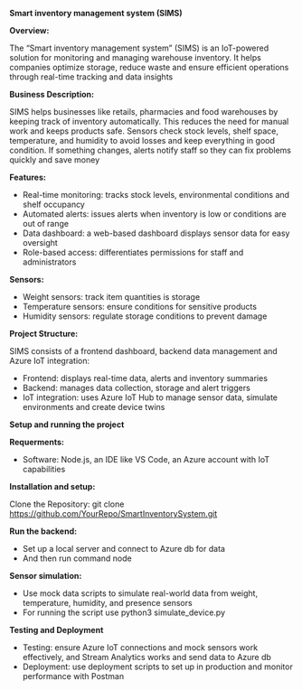 **Smart inventory management system (SIMS)**


**Overview:**

The “Smart inventory management system” (SIMS) is an IoT-powered solution for monitoring and managing warehouse inventory. It helps companies optimize storage, reduce waste and ensure efficient operations through real-time tracking and data insights

**Business Description:**

SIMS helps businesses like retails, pharmacies and food warehouses by keeping track of inventory automatically. This reduces the need for manual work and keeps products safe. Sensors check stock levels, shelf space, temperature, and humidity to avoid losses and keep everything in good condition. If something changes, alerts notify staff so they can fix problems quickly and save money

**Features:**

- Real-time monitoring: tracks stock levels, environmental conditions and shelf occupancy
- Automated alerts: issues alerts when inventory is low or conditions are out of range
- Data dashboard: a web-based dashboard displays sensor data for easy oversight
- Role-based access: differentiates permissions for staff and administrators

**Sensors:**

- Weight sensors: track item quantities is storage
- Temperature sensors: ensure conditions for sensitive products
- Humidity sensors: regulate storage conditions to prevent damage

**Project Structure:**

SIMS consists of a frontend dashboard, backend data management and Azure IoT integration:

- Frontend: displays real-time data, alerts and inventory summaries
- Backend: manages data collection, storage and alert triggers
- IoT integration: uses Azure IoT Hub to manage sensor data, simulate environments and create device twins

**Setup and running the project**

**Requerments:**

- Software: Node.js, an IDE like VS Code, an Azure account with IoT capabilities
  
**Installation and setup:**

Clone the Repository:
git clone https://github.com/YourRepo/SmartInventorySystem.git

**Run the backend:**
- Set up a local server and connect to Azure db for data
- And then run command node

**Sensor simulation:**
- Use mock data scripts to simulate real-world data from weight, temperature, humidity, and presence sensors
- For running the script use python3 simulate_device.py

**Testing and Deployment**

- Testing: ensure Azure IoT connections and mock sensors work effectively, and Stream Analytics works and send data to Azure db
- Deployment: use deployment scripts to set up in production and monitor performance with Postman
